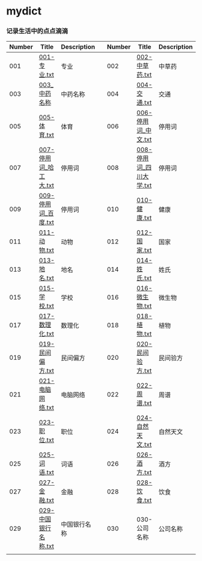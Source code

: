 # mydict

### 记录生活中的点点滴滴

| **Number**|  **Title** | **Description** | | **Number**|  **Title** | **Description** | 
| --- | --- | --- |--- | --- | --- | --- |
| 001 | [001-专业.txt](https://github.com/hee0624/dict_complete/blob/master/dict/001-%E4%B8%93%E4%B8%9A.txt) | 专业||002 | [002-中草药.txt](https://github.com/hee0624/dict_complete/blob/master/dict/002-%E4%B8%AD%E8%8D%89%E8%8D%AF.txt) | 中草药|
| 003 | [003_中药名称](https://github.com/hee0624/dict_complete/blob/master/dict/003-%E4%B8%AD%E8%8D%AF%E5%90%8D%E6%96%B9.txt) | 中药名称|| 004 | [004-交通.txt](https://github.com/hee0624/dict_complete/blob/master/dict/004-%E4%BA%A4%E9%80%9A.txt) | 交通|
| 005 | [005-体育.txt](https://github.com/hee0624/dict_complete/blob/master/dict/005-%E4%BD%93%E8%82%B2.txt) | 体育|| 006 | [006-停用词_中文.txt](https://github.com/hee0624/dict_complete/blob/master/dict/006-%E5%81%9C%E7%94%A8%E8%AF%8D_%E4%B8%AD%E6%96%87.txt) | 停用词|
| 007 | [007-停用词_哈工大.txt](https://github.com/hee0624/dict_complete/blob/master/dict/007-%E5%81%9C%E7%94%A8%E8%AF%8D_%E5%93%88%E5%B7%A5%E5%A4%A7.txt) | 停用词|| 008 | [008-停用词_四川大学.txt](https://github.com/hee0624/dict_complete/blob/master/dict/008-%E5%81%9C%E7%94%A8%E8%AF%8D_%E5%9B%9B%E5%B7%9D%E5%A4%A7%E5%AD%A6.txt) | 停用词|
| 009 | [009-停用词_百度.txt](https://github.com/hee0624/dict_complete/blob/master/dict/009-%E5%81%9C%E7%94%A8%E8%AF%8D_%E7%99%BE%E5%BA%A6.txt) | 停用词|| 010 | [010-健康.txt](https://github.com/hee0624/dict_complete/blob/master/dict/010-%E5%81%A5%E5%BA%B7.txt) | 健康|
| 011 | [011-动物.txt](https://github.com/hee0624/dict_complete/blob/master/dict/011-%E5%8A%A8%E7%89%A9.txt) | 动物|| 012 | [012-国家.txt](https://github.com/hee0624/dict_complete/blob/master/dict/012-%E5%9B%BD%E5%AE%B6.txt) | 国家|
| 013 | [013-地名.txt](https://github.com/hee0624/dict_complete/blob/master/dict/013-%E5%9C%B0%E5%90%8D.txt) | 地名|| 014 | [014-姓氏.txt](https://github.com/hee0624/dict_complete/blob/master/dict/014-%E5%A7%93%E6%B0%8F.txt) | 姓氏|
| 015 | [015-学校.txt](https://github.com/hee0624/dict_complete/blob/master/dict/015-%E5%AD%A6%E6%A0%A1.txt) | 学校|| 016 | [016-微生物.txt](https://github.com/hee0624/dict_complete/blob/master/dict/016-%E5%BE%AE%E7%94%9F%E7%89%A9.txt) | 微生物|
| 017 | [017-数理化.txt](https://github.com/hee0624/dict_complete/blob/master/dict/018-%E6%95%B0%E7%90%86%E5%8C%96.txt) | 数理化|| 018 | [018-植物.txt](https://github.com/hee0624/dict_complete/blob/master/dict/018-%E6%A4%8D%E7%89%A9.txt) | 植物|
| 019 | [019-民间偏方.txt](https://github.com/hee0624/dict_complete/blob/master/dict/019-%E6%B0%91%E9%97%B4%E5%81%8F%E6%96%B9.txt) | 民间偏方|| 020 | [020-民间验方.txt](https://github.com/hee0624/dict_complete/blob/master/dict/020-%E6%B0%91%E9%97%B4%E9%AA%8C%E6%96%B9.txt) | 民间验方|
| 021| [021-电脑网络.txt](https://github.com/hee0624/dict_complete/blob/master/dict/021-%E7%94%B5%E8%84%91%E7%BD%91%E7%BB%9C.txt) | 电脑网络|| 022 | [022-周谱.txt](https://github.com/hee0624/dict_complete/blob/master/dict/022-%E7%B2%A5%E8%B0%B1.txt) | 周谱|
| 023 | [023-职位.txt](https://github.com/hee0624/dict_complete/blob/master/dict/023-%E8%81%8C%E4%BD%8D.txt) | 职位|| 024 | [024-自然天文.txt](https://github.com/hee0624/dict_complete/blob/master/dict/024-%E8%87%AA%E7%84%B6%E5%A4%A9%E6%96%87.txt) | 自然天文|
| 025 | [025-词语.txt](https://github.com/hee0624/dict_complete/blob/master/dict/025-%E8%AF%8D%E8%AF%AD.txt) | 词语|| 026 | [026-酒方.txt](https://github.com/hee0624/dict_complete/blob/master/dict/026-%E9%85%92%E6%96%B9.txt) | 酒方|
| 027 | [027-金融.txt](https://github.com/hee0624/dict_complete/blob/master/dict/027-%E9%87%91%E8%9E%8D.txt) | 金融|| 028 | [028-饮食.txt](https://github.com/hee0624/dict_complete/blob/master/dict/028-%E9%A5%AE%E9%A3%9F.txt) | 饮食|
|029|[029-中国银行名称.txt](https://github.com/hee0624/mydict/blob/master/dict/029-%E4%B8%AD%E5%9B%BD%E9%93%B6%E8%A1%8C%E5%90%8D%E7%A7%B0.txt)|中国银行名称||030|030-公司名称|公司名称|
||||||||


